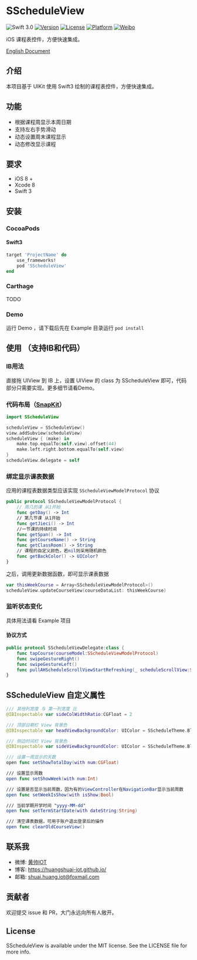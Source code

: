 # SScheduleView

![Swift 3.0](https://img.shields.io/badge/Swift-3.0-brightgreen.svg?style=flat)
[![Version](https://img.shields.io/cocoapods/v/SScheduleView.svg?style=flat)](http://cocoapods.org/pods/SScheduleView)
[![License](https://img.shields.io/cocoapods/l/SScheduleView.svg?style=flat)](http://cocoapods.org/pods/SScheduleView)
[![Platform](https://img.shields.io/cocoapods/p/SScheduleView.svg?style=flat)](http://cocoapods.org/pods/SScheduleView)
[![Weibo](https://img.shields.io/badge/%e5%be%ae%e5%8d%9a-%40%e9%bb%84%e5%b8%85IOT-yellow.svg?style=flat)](http://weibo.com/2189929640)

iOS 课程表控件，方便快速集成。

[English Document](https://github.com/huangshuai-IOT/SScheduleView/blob/master/README.md)

## 介绍
本项目基于 UIKit 使用 Swift3 绘制的课程表控件，方便快速集成。

## 功能
- 根据课程周显示本周日期
- 支持左右手势滑动
- 动态设置周末课程显示
- 动态修改显示课程

## 要求
- iOS 8 +
- Xcode 8
- Swift 3

## 安装
### CocoaPods
#### Swift3

```ruby
target 'ProjectName' do
    use_frameworks!
    pod 'SScheduleView'
end
```

### Carthage
TODO

### Demo
运行 Demo ，请下载后先在 Example 目录运行 `pod install`

## 使用 （支持IB和代码）
### IB用法
直接拖 UIView 到 IB 上，设置 UIView 的 class 为 SScheduleView 即可，代码部分只需要实现。更多细节请看Demo。

### 代码布局（[SnapKit](https://github.com/SnapKit/SnapKit)）

```swift
import SScheduleView

scheduleView = SScheduleView()
view.addSubview(scheduleView)
scheduleView { (make) in
    make.top.equalTo(self.view).offset(44)
    make.left.right.bottom.equalTo(self.view)
}
scheduleView.delegate = self
```

### 绑定显示课表数据
应用的课程表数据类型应该实现 `SScheduleViewModelProtocol` 协议

```swift
public protocol SScheduleViewModelProtocol {
    // 周几的课 从1开始
    func getDay() -> Int
    // 第几节课 从1开始
    func getJieci() -> Int
    //一节课的持续时间
    func getSpan() -> Int
    func getCourseName() -> String
    func getClassRoom() -> String
    // 课程的自定义颜色，若nil则采用随机颜色
    func getBackColor() -> UIColor?
}
```

之后，调用更新数据函数，即可显示课表数据

```swift 
var thisWeekCourse = Array<SScheduleViewModelProtocol>()
scheduleView.updateCourseView(courseDataList: thisWeekCourse)
```

### 监听状态变化
具体用法请看 Example 项目

#### 协议方式
```swift
public protocol SScheduleViewDelegate:class {
    func tapCourse(courseModel:SScheduleViewModelProtocol)
    func swipeGestureRight()
    func swipeGestureLeft()
    func pullAHScheduleScrollViewStartRefreshing(_ scheduleScrollView:SScheduleScrollView)
}
```

## SScheduleView 自定义属性
```swift
/// 其他列宽度 与 第一列宽度 比
@IBInspectable var sideColWidthRatio:CGFloat = 2 

/// 顶部日期栏 View 背景色
@IBInspectable var headViewBackgroundColor: UIColor = SScheduleTheme.BlankAreaColor 

/// 侧边时间栏 View 背景色
@IBInspectable var sideViewBackgroundColor: UIColor = SScheduleTheme.BlankAreaColor 

/// 设置一周显示的天数
open func setShowTotalDay(with num:CGFloat)

/// 设置显示周数
open func setShowWeek(with num:Int)

/// 设置是否显示当前周数，因为有的ViewController在NavigationBar显示当前周数
open func setWeekIsShow(with isShow:Bool)

/// 当前学期开学时间 "yyyy-MM-dd"
open func setTermStartDate(with dateString:String) 

/// 清空课表数据，可用于账户退出登录后的操作
open func clearOldCourseView() 
```

## 联系我
- 微博: [黄帅IOT](http://weibo.com/u/2189929640)
- 博客: https://huangshuai-iot.github.io/
- 邮箱: shuai.huang.iot@foxmail.com

## 贡献者
欢迎提交 issue 和 PR，大门永远向所有人敞开。

## License
SScheduleView is available under the MIT license. See the LICENSE file for more info.


